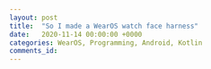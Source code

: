 ```yaml
---
layout: post
title:  "So I made a WearOS watch face harness"
date:   2020-11-14 00:00:00 +0000
categories: WearOS, Programming, Android, Kotlin
comments_id:
---
```




<!--

-->

